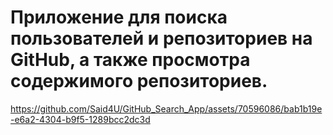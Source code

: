 # Приложение для поиска пользователей и репозиториев на GitHub, а также просмотра содержимого репозиториев. 



https://github.com/Said4U/GitHub_Search_App/assets/70596086/bab1b19e-e6a2-4304-b9f5-1289bcc2dc3d

